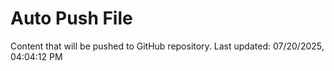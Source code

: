 # Auto Push File

Content that will be pushed to GitHub repository.
Last updated: 07/20/2025, 04:04:12 PM